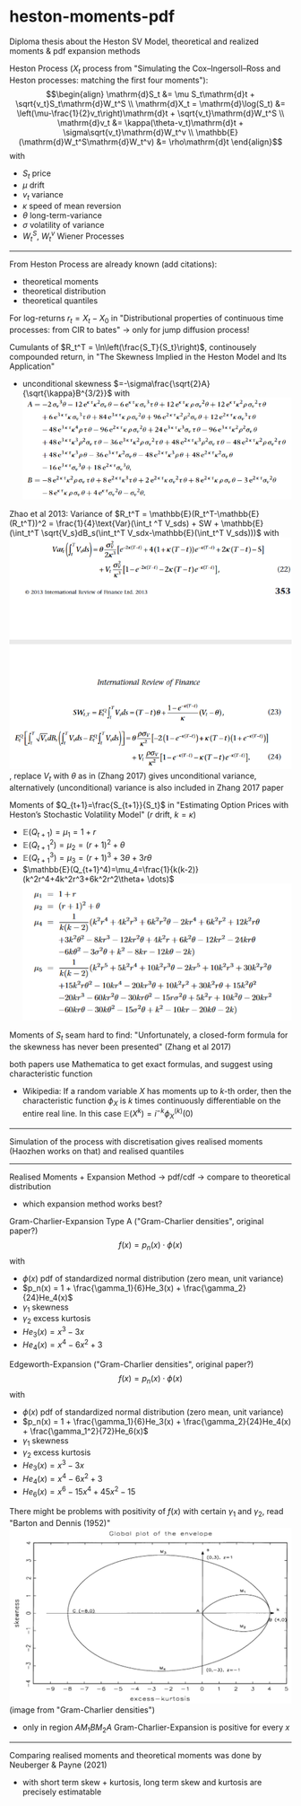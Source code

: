 # heston-moments-pdf
Diploma thesis about the Heston SV Model, theoretical and realized moments &amp; pdf expansion methods

Heston Process ($X_t$ process from "Simulating the Cox–Ingersoll–Ross and Heston processes: matching the first four moments"):
$$\begin{align}
\mathrm{d}S_t &= \mu S_t\mathrm{d}t + \sqrt{v_t}S_t\mathrm{d}W_t^S \\
\mathrm{d}X_t = \mathrm{d}\log(S_t) &= \left(\mu-\frac{1}{2}v_t\right)\mathrm{d}t + \sqrt{v_t}\mathrm{d}W_t^S \\
\mathrm{d}v_t &= \kappa(\theta-v_t)\mathrm{d}t + \sigma\sqrt{v_t}\mathrm{d}W_t^v \\
\mathbb{E}(\mathrm{d}W_t^S\mathrm{d}W_t^v) &= \rho\mathrm{d}t
\end{align}$$
with
- $S_t$ price
- $\mu$ drift
- $v_t$ variance
- $\kappa$ speed of mean reversion
- $\theta$ long-term-variance
- $\sigma$ volatility of variance
- $W_t^S$, $W_t^v$ Wiener Processes

---

From Heston Process are already known (add citations):
- theoretical moments
- theoretical distribution
- theoretical quantiles

For log-returns $r_t=X_t-X_0$ in "Distributional properties of continuous time processes: from CIR to bates" $\to$ only for jump diffusion process!

Cumulants of $R_t^T = \ln\left(\frac{S_T}{S_t}\right)$, continousely compounded return, in "The Skewness Implied in the Heston Model and Its Application"
- unconditional skewness $=-\sigma\frac{\sqrt{2}A}{\sqrt{\kappa}B^{3/2}}$ with ![unconditional skewness, Zhang et al 2017](unconditional_skewness_zhang_2017.png)

Zhao et al 2013: Variance of $R_t^T = \mathbb{E}(R_t^T-\mathbb{E}(R_t^T))^2 = \frac{1}{4}\text{Var}(\int_t ^T V_sds) + SW + \mathbb{E}(\int_t^T \sqrt{V_s}dB_s(\int_t^T V_sdx-\mathbb{E}(\int_t^T V_sds)))$ with ![alt text](conditional_variance_zhao_2013.png), replace $V_t$ with $\theta$ as in (Zhang 2017) gives unconditional variance, alternatively (unconditional) variance is also included in Zhang 2017 paper

Moments of $Q_{t+1}=\frac{S_{t+1}}{S_t}$ in "Estimating Option Prices with Heston’s Stochastic Volatility Model" ($r$ drift, $k=\kappa$)
- $\mathbb{E}(Q_{t+1})=\mu_1=1+r$
- $\mathbb{E}(Q_{t+1}^2)=\mu_2=(r+1)^2+\theta$
- $\mathbb{E}(Q_{t+1}^3)=\mu_3=(r+1)^3+3\theta+3r\theta$
- $\mathbb{E}(Q_{t+1}^4)=\mu_4=\frac{1}{k(k-2)}(k^2r^4+4k^2r^3+6k^2r^2\theta+ \dots)$
![alt text](moments_dunn.png)

Moments of $S_t$ seam hard to find: "Unfortunately, a closed-form formula for the skewness has never been presented" (Zhang et al 2017)

both papers use Mathematica to get exact formulas, and suggest using characteristic function
- Wikipedia: If a random variable $X$ has moments up to $k$-th order, then the characteristic function $\phi_X$ is $k$ times continuously differentiable on the entire real line. In this case $\mathbb{E}(X^k)=i^{-k}\phi_X^{(k)}(0)$

---

Simulation of the process with discretisation gives realised moments (Haozhen works on that) and realised quantiles

---

Realised Moments + Expansion Method $\to$ pdf/cdf $\to$ compare to theoretical distribution
- which expansion method works best?

Gram-Charlier-Expansion Type A ("Gram-Charlier densities", original paper?)
$$f(x) = p_n(x)\cdot \phi(x)$$
with
- $\phi(x)$ pdf of standardized normal distribution (zero mean, unit variance)
- $p_n(x) = 1 + \frac{\gamma_1}{6}He_3(x) + \frac{\gamma_2}{24}He_4(x)$
- $\gamma_1$ skewness
- $\gamma_2$ excess kurtosis
- $He_3(x) = x^3-3x$
- $He_4(x) = x^4-6x^2+3$

Edgeworth-Expansion ("Gram-Charlier densities", original paper?)
$$f(x) = p_n(x)\cdot \phi(x)$$
with
- $\phi(x)$ pdf of standardized normal distribution (zero mean, unit variance)
- $p_n(x) = 1 + \frac{\gamma_1}{6}He_3(x) + \frac{\gamma_2}{24}He_4(x) + \frac{\gamma_1^2}{72}He_6(x)$
- $\gamma_1$ skewness
- $\gamma_2$ excess kurtosis
- $He_3(x) = x^3-3x$
- $He_4(x) = x^4-6x^2+3$
- $He_6(x) = x^6-15x^4+45x^2-15$

There might be problems with positivity of $f(x)$ with certain $\gamma_1$ and $\gamma_2$, read "Barton and Dennis (1952)"
![alt text](gram_charlier_positivity.png) (image from "Gram-Charlier densities")
- only in region $AM_1BM_2A$ Gram-Charlier-Expansion is positive for every $x$

---

Comparing realised moments and theoretical moments was done by Neuberger & Payne (2021)
- with short term skew + kurtosis, long term skew and kurtosis are precisely estimatable